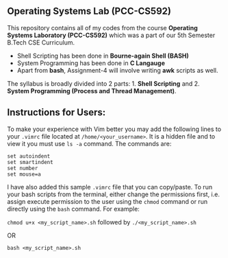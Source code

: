
## **Operating Systems Lab (PCC-CS592)**
This repository contains all of my codes from the course **Operating Systems Laboratory (PCC-CS592)** which was a part of our 5th Semester B.Tech CSE Curriculum.

 - Shell Scripting has been done in **Bourne-again Shell (BASH)**
 - System Programming has been done in **C Langauge** 
 - Apart from **bash**, Assignment-4 will involve writing **awk** scripts as well.

The syllabus is broadly divided into 2 parts: 1. **Shell Scripting** and 2. **System Programming (Process and Thread Management)**.

## Instructions for Users:
To make your experience with Vim better you may add the following lines to your `.vimrc` file located at `/home/<your_username>`. It is a hidden file and to view it you must use `ls -a` command.
The commands are:

    set autoindent
    set smartindent
    set number
    set mouse=a

I have also added this sample `.vimrc` file that you can copy/paste.
To run your bash scripts from the terminal, either change the permissions first, i.e. assign execute permission to the user using the `chmod` command or run directly using the `bash` command.
For example: 

`chmod u+x <my_script_name>.sh` 	 followed by `./<my_script_name>.sh` 

OR

    bash <my_script_name>.sh
